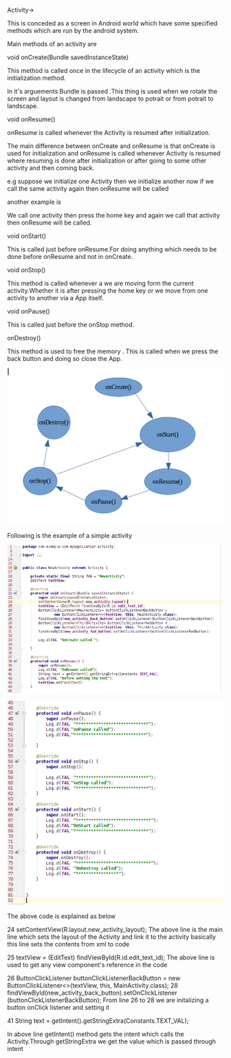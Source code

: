 Activity->

This is conceded as a screen in Android world which have some specified methods which are run by the android system.

Main methods of an activity are

void onCreate(Bundle savedInstanceState)

This method is called once in the lifecycle of an activity which is the initialization method.

In it's arguements Bundle is passed .This thing is used when we rotate the screen and layout is changed from landscape to potrait or from potrait to landscape.


void onResume()

onResume is called  whenever the Activity is resumed after initialization.

The main difference between onCreate and onResume is  that onCreate is used for initialization and  onResume is called whenever Activity is resumed where resuming is done after initialization or after going to some other activity and then coming back.

e.g suppose we  initialize one  Activity then we initialize another now if we call the same activity again then onResume will be called

another example is

We call one activity then press the home key and again we call that activity then onResume will be called.

void onStart()

This is called just before onResume.For doing anything which needs to be done before onResume and not in onCreate.

void onStop()

This method is called whenever a we are moving form the current activity.Whether it is after pressing the home key or we move from one activity to another via a App itself.

void onPause()

This is called just before the onStop method.

onDestroy()

This method is used to free the memory .
This is called when we press the back button and doing so close the App.

![Alt text](./activity_lifecycle.png)


Following is the example of a  simple activity

![Alt text](./activity_code.png)

![Alt text](./activity_code_cont.png)


The above code is explained as below

24 setContentView(R.layout.new_activity_layout);
The above line is the main line which sets the layout of the Activity and link it to the activity basically this line sets the contents from xml to code

25 textView = (EditText) findViewById(R.id.edit_text_id);
The above line is used to get any view component's reference in the code  


26 ButtonClickListener<MainActivity> buttonClickListenerBackButton =
        new ButtonClickListener<>(textView, this, MainActivity.class);
28 findViewById(new_activity_back_button).setOnClickListener (buttonClickListenerBackButton);
 From line 26 to 28 we are initalizing a button onClick listener and setting it

 41 String text = getIntent().getStringExtra(Constants.TEXT_VAL);

 In above line getIntent() method gets the intent which calls the Activity.Through getStringExtra we get the value which is passed through intent
